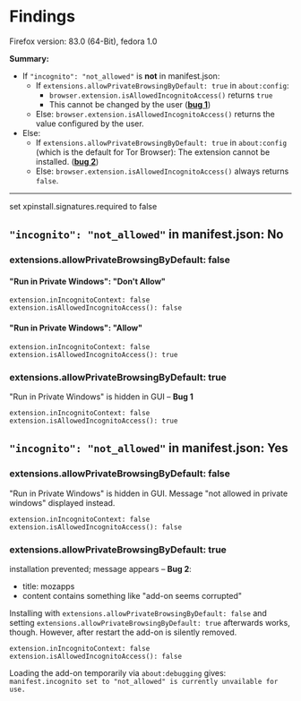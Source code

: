 # Findings

Firefox version: 83.0 (64-Bit), fedora 1.0

**Summary:**

- If `"incognito": "not_allowed"` is **not** in manifest.json:
  - If `extensions.allowPrivateBrowsingByDefault: true` in `about:config`:
    - `browser.extension.isAllowedIncognitoAccess()` returns `true`
    - This cannot be changed by the user ([**bug 1**](https://bugzilla.mozilla.org/show_bug.cgi?id=1678841))
  - Else: `browser.extension.isAllowedIncognitoAccess()` returns the value configured by the user.
- Else:
  - If `extensions.allowPrivateBrowsingByDefault: true` in `about:config` (which is the default for Tor Browser): The extension cannot be installed. ([**bug 2**](https://bugzilla.mozilla.org/show_bug.cgi?id=1678847))
  - Else: `browser.extension.isAllowedIncognitoAccess()` always returns `false`.

---

set xpinstall.signatures.required to false

## `"incognito": "not_allowed"` in manifest.json: No

### extensions.allowPrivateBrowsingByDefault: false

#### "Run in Private Windows": "Don't Allow"

    extension.inIncognitoContext: false
    extension.isAllowedIncognitoAccess(): false

#### "Run in Private Windows": "Allow"

    extension.inIncognitoContext: false
    extension.isAllowedIncognitoAccess(): true

### extensions.allowPrivateBrowsingByDefault: true

"Run in Private Windows" is hidden in GUI – **Bug 1**

    extension.inIncognitoContext: false
    extension.isAllowedIncognitoAccess(): true

## `"incognito": "not_allowed"` in manifest.json: Yes

### extensions.allowPrivateBrowsingByDefault: false

"Run in Private Windows" is hidden in GUI. Message "not allowed in private windows" displayed instead.

    extension.inIncognitoContext: false
    extension.isAllowedIncognitoAccess(): false

### extensions.allowPrivateBrowsingByDefault: true

installation prevented; message appears – **Bug 2**:

- title: mozapps
- content contains something like "add-on seems corrupted"

Installing with `extensions.allowPrivateBrowsingByDefault: false` and setting `extensions.allowPrivateBrowsingByDefault: true` afterwards works, though. However, after restart the add-on is silently removed.

    extension.inIncognitoContext: false
    extension.isAllowedIncognitoAccess(): false

Loading the add-on temporarily via `about:debugging` gives: `manifest.incognito set to "not_allowed" is currently unvailable for use.`
